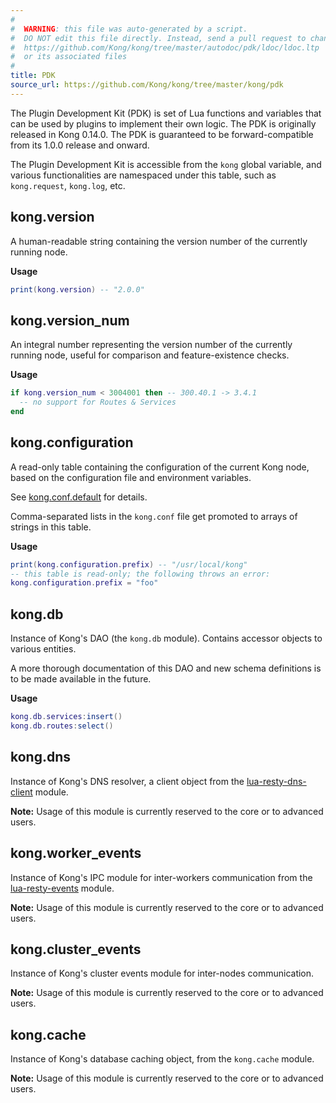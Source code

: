 ```yaml
---
#
#  WARNING: this file was auto-generated by a script.
#  DO NOT edit this file directly. Instead, send a pull request to change
#  https://github.com/Kong/kong/tree/master/autodoc/pdk/ldoc/ldoc.ltp
#  or its associated files
#
title: PDK
source_url: https://github.com/Kong/kong/tree/master/kong/pdk
---
```


The Plugin Development Kit (PDK) is set of Lua functions and variables
 that can be used by plugins to implement their own logic.
 The PDK is originally released in Kong 0.14.0.
 The PDK is guaranteed to be forward-compatible
 from its 1.0.0 release and onward.

 The Plugin Development Kit is accessible from the `kong` global variable,
 and various functionalities are namespaced under this table, such as
 `kong.request`, `kong.log`, etc.




## kong.version

A human-readable string containing the version number of the currently
 running node.

**Usage**

``` lua
print(kong.version) -- "2.0.0"
```



## kong.version_num

An integral number representing the version number of the currently running
 node, useful for comparison and feature-existence checks.

**Usage**

``` lua
if kong.version_num < 3004001 then -- 300.40.1 -> 3.4.1
  -- no support for Routes & Services
end
```



## kong.configuration

A read-only table containing the configuration of the current Kong node,
 based on the configuration file and environment variables.

 See [kong.conf.default](https://github.com/Kong/kong/blob/master/kong.conf.default)
 for details.

 Comma-separated lists in the `kong.conf` file get promoted to arrays of strings in this
 table.


**Usage**

``` lua
print(kong.configuration.prefix) -- "/usr/local/kong"
-- this table is read-only; the following throws an error:
kong.configuration.prefix = "foo"
```














## kong.db

Instance of Kong's DAO (the `kong.db` module).  Contains accessor objects
 to various entities.

 A more thorough documentation of this DAO and new schema definitions is to
 be made available in the future.


**Usage**

``` lua
kong.db.services:insert()
kong.db.routes:select()
```



## kong.dns

Instance of Kong's DNS resolver, a client object from the
 [lua-resty-dns-client](https://github.com/kong/lua-resty-dns-client) module.

 **Note:** Usage of this module is currently reserved to the core or to
 advanced users.




## kong.worker_events

Instance of Kong's IPC module for inter-workers communication from the
 [lua-resty-events](https://github.com/Kong/lua-resty-events)
 module.

 **Note:** Usage of this module is currently reserved to the core or to
 advanced users.




## kong.cluster_events

Instance of Kong's cluster events module for inter-nodes communication.

 **Note:** Usage of this module is currently reserved to the core or to
 advanced users.




## kong.cache

Instance of Kong's database caching object, from the `kong.cache` module.

 **Note:** Usage of this module is currently reserved to the core or to
 advanced users.




